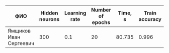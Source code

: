 | ФИО                    | Hidden neurons | Learning rate | Number of epochs | Time, s     | Train accuracy  | Test accuracy |
| ---------------------- | -------------- | ------------- | ---------------- | ----------- | --------------- | ------------- |
| Ямщиков Иван Сергеевич | 300            | 0.1           | 20               | 80.735      | 0.996           | 0.98          |
